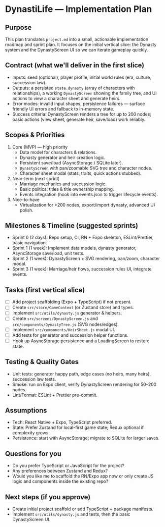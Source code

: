 # DynastiLife — Implementation Plan

## Purpose
This plan translates `project.md` into a small, actionable implementation roadmap and sprint plan. It focuses on the initial vertical slice: the Dynasty system and the DynastyScreen UI so we can iterate gameplay quickly.

## Contract (what we'll deliver in the first slice)
- Inputs: seed (optional), player profile, initial world rules (era, culture, succession law).
- Outputs: a persisted `state.dynasty` (array of characters with relationships), a working `DynastyScreen` showing the family tree, and UI actions to view a character sheet and generate heirs.
- Error modes: invalid input shapes, persistence failures — surface friendly UI errors and fallback to in-memory state.
- Success criteria: DynastyScreen renders a tree for up to 200 nodes; basic actions (view sheet, generate heir, save/load) work reliably.

## Scopes & Priorities
1. Core (MVP) — high priority
   - Data model for characters & relations.
   - Dynasty generator and heir creation logic.
   - Persistent save/load (AsyncStorage / SQLite later).
   - `DynastyScreen` with pan/zoomable SVG tree and character nodes.
   - Character sheet modal (stats, traits, quick actions stubbed).
2. Near-term (next sprint)
   - Marriage mechanics and succession logic.
   - Basic politics: titles & title ownership mapping.
   - Events integration (hook into events.json to trigger lifecycle events).
3. Nice-to-have
   - Virtualization for >200 nodes, export/import dynasty, advanced UI polish.

## Milestones & Timeline (suggested sprints)
- Sprint 0 (2 days): Repo setup, CI, RN + Expo skeleton, ESLint/Prettier, basic navigation.
- Sprint 1 (1 week): Implement data models, dynasty generator, AsyncStorage save/load, unit tests.
- Sprint 2 (1 week): DynastyScreen + SVG rendering, pan/zoom, character modal.
- Sprint 3 (1 week): Marriage/heir flows, succession rules UI, integrate events.

## Tasks (first vertical slice)
- [ ] Add project scaffolding (Expo + TypeScript) if not present.
- [ ] Create `src/store/GameContext` (or Zustand store) and types.
- [ ] Implement `src/utils/dynasty.js` generator & helpers.
- [ ] Create `src/screens/DynastyScreen.js` and `src/components/DynastyTree.js` (SVG nodes/edges).
- [ ] Implement `src/components/HeirSheet.js` modal UI.
- [ ] Add tests for generator and succession helper functions.
- [ ] Hook up AsyncStorage persistence and a LoadingScreen to restore state.

## Testing & Quality Gates
- Unit tests: generator happy path, edge cases (no heirs, many heirs), succession law tests.
- Smoke: run on Expo client, verify DynastyScreen rendering for 50–200 nodes.
- Lint/Format: ESLint + Prettier pre-commit.

## Assumptions
- Tech: React Native + Expo, TypeScript preferred.
- State: Prefer Zustand for local-first game state; Redux optional if complexity grows.
- Persistence: start with AsyncStorage; migrate to SQLite for larger saves.

## Questions for you
- Do you prefer TypeScript or JavaScript for the project?
- Any preferences between Zustand and Redux?
- Would you like me to scaffold the RN/Expo app now or only create JS logic and components inside the existing repo?

## Next steps (if you approve)
- Create initial project scaffold or add TypeScript + package manifests.
- Implement `src/utils/dynasty.js` and tests, then the basic DynastyScreen UI.
